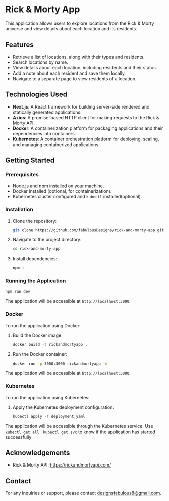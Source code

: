 # Rick & Morty App

This application allows users to explore locations from the Rick & Morty universe and view details about each location and its residents.

## Features

- Retrieve a list of locations, along with their types and residents.
- Search locations by name.
- View details about each location, including residents and their status.
- Add a note about each resident and save them locally.
- Navigate to a separate page to view residents of a location.

## Technologies Used

- **Next.js**: A React framework for building server-side rendered and statically generated applications.
- **Axios**: A promise-based HTTP client for making requests to the Rick & Morty API.
- **Docker**: A containerization platform for packaging applications and their dependencies into containers.
- **Kubernetes**: A container orchestration platform for deploying, scaling, and managing containerized applications.

## Getting Started

### Prerequisites

- Node.js and npm installed on your machine.
- Docker installed (optional, for containerization).
- Kubernetes cluster configured and `kubectl` installed(optional).

### Installation

1. Clone the repository:

   ```bash
   git clone https://github.com/fabulousDesigns/rick-and-morty-app.git
   ```

2. Navigate to the project directory:

   ```bash
   cd rick-and-morty-app
   ```

3. Install dependencies:

   ```bash
   npm i
   ```

### Running the Application

```bash
npm run dev
```

The application will be accessible at `http://localhost:3000`.

### Docker

To run the application using Docker:

1. Build the Docker image:

   ```bash
   docker build -t rickandmortyapp .
   ```

2. Run the Docker container:

   ```bash
   docker run -p 3000:3000 rickandmortyapp -d
   ```

The application will be accessible at `http://localhost:3000`.

### Kubernetes

To run the application using Kubernetes:

1. Apply the Kubernetes deployment configuration:

   ```bash
   kubectl apply -f deployment.yaml
   ```

The application will be accessible through the Kubernetes service. Use `kubectl get all` | `kubectl get svc` to know if the application has started successfully

## Acknowledgements

- Rick & Morty API: https://rickandmortyapi.com/

## Contact

For any inquiries or support, please contact designsfabulous8@gmail.com.
